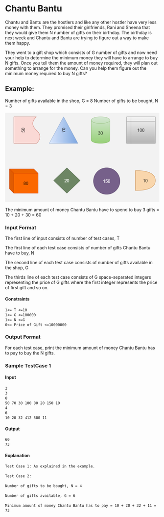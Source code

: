 # Chantu Bantu
Chantu and Bantu are the hostlers and like any other hostler have very less money with them. They promised their girlfriends, Rani and Sheena that they would give them N number of gifts on their birthday. The birthday is next week and Chantu and Bantu are trying to figure out a way to make them happy.


They went to a gift shop which consists of G number of gifts and now need your help to determine the minimum money they will have to arrange to buy N gifts. Once you tell them the amount of money required, they will plan out something to arrange for the money. Can you help them figure out the minimum money required to buy N gifts?


## Example:

Number of gifts available in the shop, G = 8
Number of gifts to be bought, N = 3

![img.png](img.png)

The minimum amount of money Chantu Bantu have to spend to buy 3 gifts = 10 + 20 + 30 = 60

### Input Format
The first line of input consists of number of test cases, T

The first line of each test case consists of number of gifts Chantu Bantu have to buy, N

The second line of each test case consists of number of gifts available in the shop, G

The thirds line of each test case consists of G space-separated integers representing the price of G gifts where the first integer represents the price of first gift and so on.

#### Constraints
```
1<= T <=10
1<= G <=100000
1<= N <=G
0<= Price of Gift <=10000000
```

### Output Format
For each test case, print the minimum amount of money Chantu Bantu has to pay to buy the N gifts.

### Sample TestCase 1
#### Input
```
2
3
8
50 70 30 100 80 20 150 10
4
6
10 20 32 412 500 11
```
#### Output
```
60
73
```
#### Explanation

```
Test Case 1: As explained in the example.

Test Case 2:

Number of gifts to be bought, N = 4

Number of gifts available, G = 6

Minimum amount of money Chantu Bantu has to pay = 10 + 20 + 32 + 11 = 73
```
